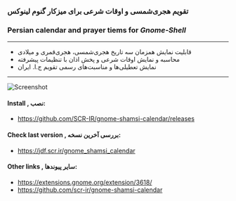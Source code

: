 ### تقویم هجری‌شمسی و اوقات شرعی برای میزکار گنوم لینوکس
### Persian calendar and prayer tiems for *Gnome-Shell*
---
+ قابلیت نمایش همزمان سه تاریخ هجری‌شمسی، هجری‌قمری و میلادی
+ محاسبه و نمایش اوقات شرعی و پخش اذان با تنظیمات پیشرفته
+ نمایش تعطیلی‌ها و مناسبت‌های رسمی تقویم ج.ا. ایران
---

![Screenshot](https://github.com/SCR-IR/gnome-shamsi-calendar/blob/main/Screenshot.gif?raw=true)

#### Install , نصب:
* https://github.com/SCR-IR/gnome-shamsi-calendar/releases

#### Check last version , بررسی آخرین نسخه:
* https://jdf.scr.ir/gnome_shamsi_calendar

#### Other links , سایر پیوندها:
* https://extensions.gnome.org/extension/3618/
* https://github.com/scr-ir/gnome-shamsi-calendar
